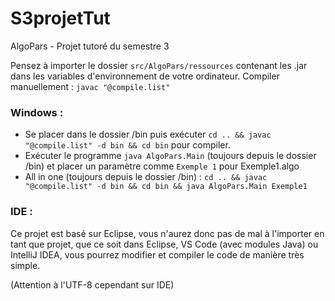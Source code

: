 # S3projetTut
AlgoPars - Projet tutoré du semestre 3

Pensez à importer le dossier `src/AlgoPars/ressources` contenant les .jar dans les variables d'environnement de votre ordinateur.
Compiler manuellement : `javac "@compile.list"`


### Windows :
- Se placer dans le dossier /bin puis exécuter `cd .. && javac "@compile.list" -d bin && cd bin` pour compiler.
- Exécuter le programme `java AlgoPars.Main` (toujours depuis le dossier /bin) et placer un paramètre comme `Exemple 1` pour Exemple1.algo
- All in one (toujours depuis le dossier /bin) : `cd .. && javac "@compile.list" -d bin && cd bin && java AlgoPars.Main Exemple1`

### IDE :
Ce projet est basé sur Eclipse, vous n'aurez donc pas de mal à l'importer en tant que projet, que ce soit dans Eclipse, VS Code (avec modules Java) ou IntelliJ IDEA, vous pourrez modifier et compiler le code de manière très simple.

(Attention à l'UTF-8 cependant sur IDE)
